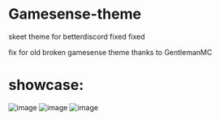 # Gamesense-theme
skeet theme for betterdiscord fixed fixed


fix for old broken gamesense theme
thanks to GentlemanMC

# showcase:
 ![image](https://github.com/Zane2b2t/Gamesense-theme/assets/88916121/f691aa5f-5ab7-44ab-9c8e-86e5562f0d1e)
 ![image](https://github.com/Zane2b2t/Gamesense-theme/assets/88916121/93c487d8-7251-4c63-8d78-8789b7a2baca)
 ![image](https://github.com/Zane2b2t/Gamesense-theme/assets/88916121/3f6ad9c5-115c-4af2-8b9d-9be9ae73c237)

